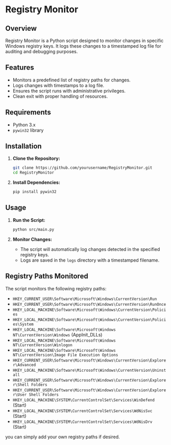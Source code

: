 # Registry Monitor

## Overview
Registry Monitor is a Python script designed to monitor changes in specific Windows registry keys. It logs these changes to a timestamped log file for auditing and debugging purposes.

## Features
- Monitors a predefined list of registry paths for changes.
- Logs changes with timestamps to a log file.
- Ensures the script runs with administrative privileges.
- Clean exit with proper handling of resources.

## Requirements
- Python 3.x
- `pywin32` library

## Installation
1. **Clone the Repository:**
    ```sh
    git clone https://github.com/yourusername/RegistryMonitor.git
    cd RegistryMonitor
    ```

2. **Install Dependencies:**
    ```sh
    pip install pywin32
    ```

## Usage
1. **Run the Script:**
    ```sh
    python src/main.py
    ```

2. **Monitor Changes:**
    - The script will automatically log changes detected in the specified registry keys.
    - Logs are saved in the `logs` directory with a timestamped filename.

## Registry Paths Monitored
The script monitors the following registry paths:
- `HKEY_CURRENT_USER\Software\Microsoft\Windows\CurrentVersion\Run`
- `HKEY_CURRENT_USER\Software\Microsoft\Windows\CurrentVersion\RunOnce`
- `HKEY_LOCAL_MACHINE\Software\Microsoft\Windows\CurrentVersion\Policies`
- `HKEY_LOCAL_MACHINE\Software\Microsoft\Windows\CurrentVersion\Policies\System`
- `HKEY_LOCAL_MACHINE\Software\Microsoft\Windows NT\CurrentVersion\Windows` (AppInit_DLLs)
- `HKEY_LOCAL_MACHINE\Software\Microsoft\Windows NT\CurrentVersion\Winlogon`
- `HKEY_LOCAL_MACHINE\Software\Microsoft\Windows NT\CurrentVersion\Image File Execution Options`
- `HKEY_CURRENT_USER\Software\Microsoft\Windows\CurrentVersion\Explorer\Advanced`
- `HKEY_LOCAL_MACHINE\Software\Microsoft\Windows\CurrentVersion\Uninstall`
- `HKEY_CURRENT_USER\Software\Microsoft\Windows\CurrentVersion\Explorer\Shell Folders`
- `HKEY_CURRENT_USER\Software\Microsoft\Windows\CurrentVersion\Explorer\User Shell Folders`
- `HKEY_LOCAL_MACHINE\SYSTEM\CurrentControlSet\Services\WinDefend` (Start)
- `HKEY_LOCAL_MACHINE\SYSTEM\CurrentControlSet\Services\WdNisSvc` (Start)
- `HKEY_LOCAL_MACHINE\SYSTEM\CurrentControlSet\Services\WdNisDrv` (Start)

you can simply add your own registry paths if desired.